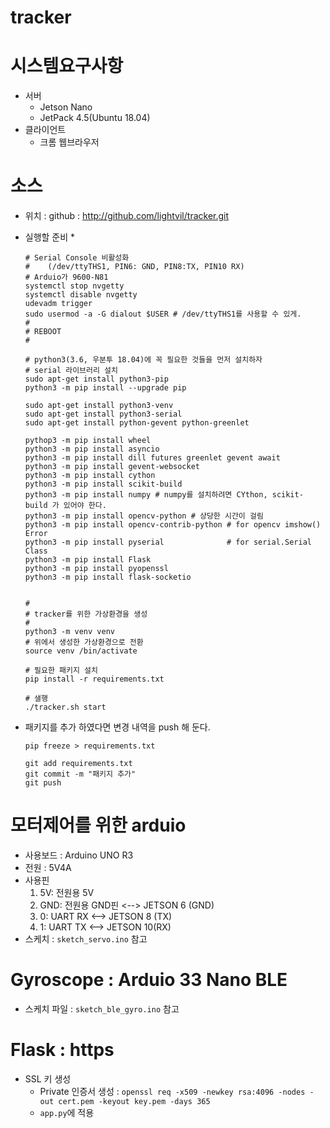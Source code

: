 # tracker

# 시스템요구사항
* 서버
    * Jetson Nano
    * JetPack 4.5(Ubuntu 18.04)
* 클라이언트
    * 크롬 웹브라우저

# 소스
* 위치 : github : http://github.com/lightvil/tracker.git
* 실행할 준비
    * 
    ```
    # Serial Console 비활성화
    #    (/dev/ttyTHS1, PIN6: GND, PIN8:TX, PIN10 RX)
    # Arduio가 9600-N81
    systemctl stop nvgetty
    systemctl disable nvgetty
    udevadm trigger
    sudo usermod -a -G dialout $USER # /dev/ttyTHS1를 사용할 수 있게.
    #
    # REBOOT
    #

    # python3(3.6, 우분투 18.04)에 꼭 필요한 것들을 먼저 설치하자
    # serial 라이브러리 설치
    sudo apt-get install python3-pip
    python3 -m pip install --upgrade pip
  
    sudo apt-get install python3-venv
    sudo apt-get install python3-serial
    sudo apt-get install python-gevent python-greenlet
  
    pythop3 -m pip install wheel
    python3 -m pip install asyncio
    python3 -m pip install dill futures greenlet gevent await
    python3 -m pip install gevent-websocket
    python3 -m pip install cython
    python3 -m pip install scikit-build
    python3 -m pip install numpy # numpy를 설치하려면 CYthon, scikit-build 가 있어야 한다.
    python3 -m pip install opencv-python # 상당한 시간이 걸림
    python3 -m pip install opencv-contrib-python # for opencv imshow() Error
    python3 -m pip install pyserial              # for serial.Serial Class
    python3 -m pip install Flask
    python3 -m pip install pyopenssl
    python3 -m pip install flask-socketio
  

    #
    # tracker를 위한 가상환경을 생성
    #
    python3 -m venv venv
    # 위에서 생성한 가상환경으로 전환
    source venv /bin/activate
     
    # 필요한 패키지 설치
    pip install -r requirements.txt
  
    # 샐행
    ./tracker.sh start
    ```

* 패키지를 추가 하였다면 변경 내역을 push 해 둔다.
    ```
    pip freeze > requirements.txt
  
    git add requirements.txt
    git commit -m "패키지 추가"
    git push
    ```

# 모터제어를 위한 arduio
* 사용보드 : Arduino UNO R3
* 전원 : 5V4A
* 사용핀
    1. 5V: 전원용 5V
    1. GND: 전원용 GND핀 <--> JETSON 6 (GND)
    1. 0: UART RX        <--> JETSON 8 (TX)
    1. 1: UART TX        <--> JETSON 10(RX)
* 스케치 : `sketch_servo.ino` 참고

# Gyroscope : Arduio 33 Nano BLE
* 스케치 파일 : `sketch_ble_gyro.ino` 참고

# Flask : https
* SSL 키 생성 
    * Private 인증서 생성 : `openssl req -x509 -newkey rsa:4096 -nodes -out cert.pem -keyout key.pem -days 365`
    * `app.py`에 적용
